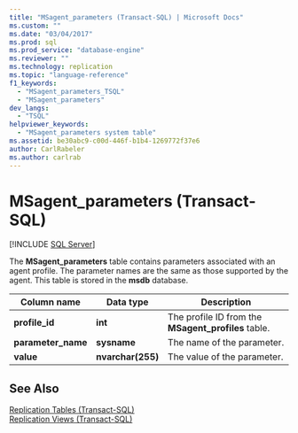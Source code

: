 ```yaml
---
title: "MSagent_parameters (Transact-SQL) | Microsoft Docs"
ms.custom: ""
ms.date: "03/04/2017"
ms.prod: sql
ms.prod_service: "database-engine"
ms.reviewer: ""
ms.technology: replication
ms.topic: "language-reference"
f1_keywords: 
  - "MSagent_parameters_TSQL"
  - "MSagent_parameters"
dev_langs: 
  - "TSQL"
helpviewer_keywords: 
  - "MSagent_parameters system table"
ms.assetid: be30abc9-c00d-446f-b1b4-1269772f37e6
author: CarlRabeler
ms.author: carlrab
---
```

# MSagent_parameters (Transact-SQL)
[!INCLUDE [SQL Server](../../includes/applies-to-version/sqlserver.md)]

  The **MSagent_parameters** table contains parameters associated with an agent profile. The parameter names are the same as those supported by the agent. This table is stored in the **msdb** database.  
  
|Column name|Data type|Description|  
|-----------------|---------------|-----------------|  
|**profile_id**|**int**|The profile ID from the **MSagent_profiles** table.|  
|**parameter_name**|**sysname**|The name of the parameter.|  
|**value**|**nvarchar(255)**|The value of the parameter.|  
  
## See Also  
 [Replication Tables &#40;Transact-SQL&#41;](../../relational-databases/system-tables/replication-tables-transact-sql.md)   
 [Replication Views &#40;Transact-SQL&#41;](../../relational-databases/system-views/replication-views-transact-sql.md)  
  
  
